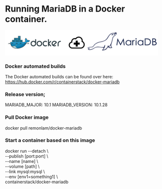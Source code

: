 # Running MariaDB in a Docker container.
![Docker & MariaDB banner](/images/docker-mariadb-banner.png)

### Docker automated builds
The Docker automated builds can be found over here: https://hub.docker.com/r/containerstack/docker-mariadb

### Release version;
MARIADB_MAJOR: 10.1
MARIADB_VERSION: 10.1.28

### Pull Docker image
docker pull remonlam/docker-mariadb

### Start a container based on this image
docker run --detach \ <br>
  --publish [port:port] \ <br>
  --name [name] \ <br>
  --volume [path] \ <br>
  --link mysql:mysql \ <br>
  --env [env1=something1] \ <br>
    containerstack/docker-mariadb
